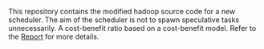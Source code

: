 This repository contains the modified hadoop source code for a new scheduler. The aim of the scheduler is not to spawn speculative tasks unnecessarily. A cost-benefit ratio based on a cost-benefit model. Refer to the [Report](https://github.com/kartik894/hadoop-sched/blob/master/Report.pdf) for more details.
